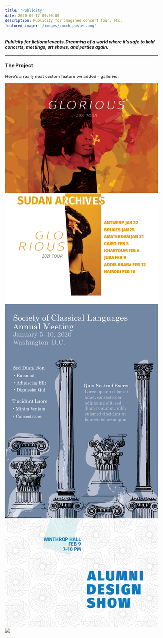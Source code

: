 ```yaml
---
title: 'Publicity'
date: 2020-09-17 00:00:00
description: Publicity for imagined concert tour, etc.
featured_image: '/images/couch_poster.png'
---
```



#### <i> Publicity for fictional events. Dreaming of a world where it's safe to hold concerts, meetings, art shows, and parties again. </i>

---

### The Project

Here's a really neat custom feature we added – galleries:

<div class="gallery" data-columns="3">
	<img src="/images/sudan_archives_1.PNG">
	<img src= "/images/sudan_archives_2.PNG">
	<img src="/images/Wedgwood_poster_design.png">
	<img src="/images/alumni_design_show.PNG">
	<img src="/images/couch_poster.png">
</div>
